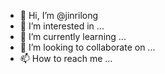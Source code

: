 - 👋 Hi, I’m @jinrilong
- 👀 I’m interested in ...
- 🌱 I’m currently learning ...
- 💞️ I’m looking to collaborate on ...
- 📫 How to reach me ...

<!---
jinrilong/jinrilong is a ✨ special ✨ repository because its `README.md` (this file) appears on your GitHub profile.
You can click the Preview link to take a look at your changes.
--->
